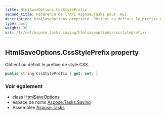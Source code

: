 ```yaml
---
title: HtmlSaveOptions.CssStylePrefix
second_title: Référence de l'API Aspose.Tasks pour .NET
description: HtmlSaveOptions propriété. Obtient ou définit le préfixe de style CSS.
type: docs
weight: 30
url: /fr/net/aspose.tasks.saving/htmlsaveoptions/cssstyleprefix/
---
```

## HtmlSaveOptions.CssStylePrefix property

Obtient ou définit le préfixe de style CSS.

```csharp
public string CssStylePrefix { get; set; }
```

### Voir également

* class [HtmlSaveOptions](../)
* espace de noms [Aspose.Tasks.Saving](../../htmlsaveoptions/)
* Assemblée [Aspose.Tasks](../../../)


